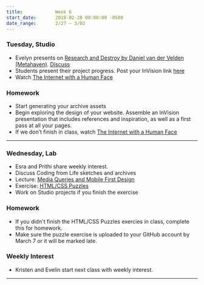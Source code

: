 ```yaml
---
title:            Week 6
start_date:       2018-02-20 00:00:00 -0500
date_range:       2/27 – 3/02
---
```


### Tuesday, Studio

- Evelyn presents on [Research and Destroy by Daniel van der Velden (Metahaven)](http://ci.nikasimovich.com/assets/readings/van-der-Velden-research-and-destroy.pdf). [Discuss](https://docs.google.com/document/d/17qaDJ-63a4HEzbuKLB1z72mSGJlAoUhAZLSG3GV3cbs/edit?usp=sharing)
- Students present their project progress. Post your InVision link [here](https://docs.google.com/document/d/1GnMJeCwBQibiEStU7ELbag3nQqWgVy9u5YrLu8E54Yc/edit?usp=sharing)
- Watch [The Internet with a Human Face](https://www.youtube.com/watch?v=fWFo1VaQNmU)

### Homework
- Start generating your archive assets
- Begin exploring the design of your website. Assemble an InVision presentation that includes references and inspiration, as well as a first pass at all your pages.
- If we don&rsquo;t finish in class, watch [The Internet with a Human Face](https://www.youtube.com/watch?v=fWFo1VaQNmU)

---

### Wednesday, Lab

- Esra and Prithi share weekly interest.
- Discuss Coding from Life sketches and archives
- Lecture: [Media Queries and Mobile First Design](/lectures/lab/media-queries-and-mobile-first-design)
- Exercise: [HTML/CSS Puzzles](/lectures/lab/html-css-puzzles)
- Work on Studio projects if you finish the exercise

### Homework

- If you didn't finish the HTML/CSS Puzzles exercies in class, complete this for homework.
- Make sure the puzzle exercise is uploaded to your GitHub account by March 7 or it will be marked late.

### Weekly Interest

- Kristen and Evelin start next class with weekly interest.

---
